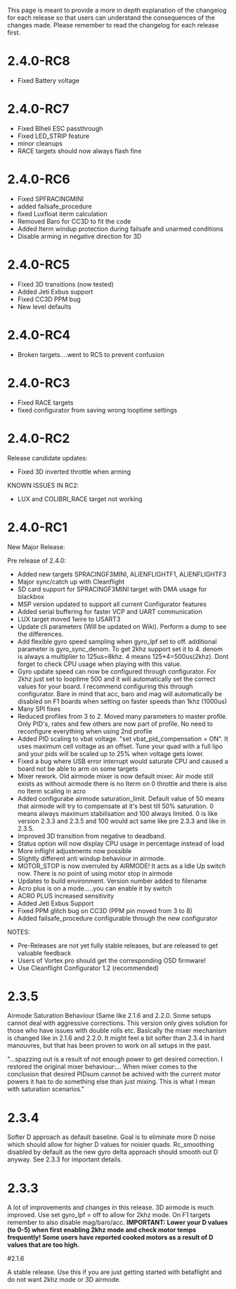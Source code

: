 This page is meant to provide a more in depth explanation of the changelog for each release so that users can understand the consequences of the changes made. Please remember to read the changelog for each release first.

# 2.4.0-RC8
- Fixed Battery voltage

# 2.4.0-RC7
- Fixed Blheli ESC passthrough 
- Fixed LED_STRIP feature 
- minor cleanups 
- RACE targets should now always flash fine

# 2.4.0-RC6
- Fixed SPFRACINGMINI 
- added failsafe_procedure 
- fixed Luxfloat iterm calculation 
- Removed Baro for CC3D to fit the code 
- Added Iterm windup protection during failsafe and unarmed conditions 
- Disable arming in negative direction for 3D

# 2.4.0-RC5
- Fixed 3D transitions (now tested) 
- Added Jeti Exbus support 
- Fixed CC3D PPM bug 
- New level defaults

# 2.4.0-RC4
- Broken targets....went to RC5 to prevent confusion

# 2.4.0-RC3
- Fixed RACE targets
- fixed configurator from saving wrong looptime settings

# 2.4.0-RC2
Release candidate updates:
- Fixed 3D inverted throttle when arming

KNOWN ISSUES IN RC2:
- LUX and COLIBRI_RACE target not working

# 2.4.0-RC1
New Major Release:

Pre release of 2.4.0:

- Added new targets SPRACINGF3MINI, ALIENFLIGHTF1, ALIENFLIGHTF3
- Major sync/catch up with Cleanflight
- SD card support for SPRACINGF3MINI target with DMA usage for blackbox
- MSP version updated to support all current Configurator features
- Added serial buffering for faster VCP and UART communication
- LUX target moved 1wire to USART3
- Update cli parameters (Will be updated on Wiki). Perform a dump to see the differences.
- Add flexible gyro speed sampling when gyro_lpf set to off. additional parameter is gyro_sync_denom. To get 2khz       support set it to 4. denom is always a multiplier to 125us=8khz. 4 means 125*4=500us(2khz). Dont forget to check CPU usage when playing with this value.
- Gyro update speed can now be configured through configurator. For 2khz just set to looptime 500 and it will automatically set the correct values for your board. I recommend configuring this through configurator. Bare in mind that acc, baro and mag will automatically be disabled on F1 boards when setting on faster speeds than 1khz (1000us)
- Many SPI fixes
- Reduced profiles from 3 to 2. Moved many parameters to master profile. Only PID's, rates and few others are now part of profile. No need to reconfigure everything when using 2nd profile
- Added PID scaling to vbat voltage. "set vbat_pid_compensation = ON". It uses maximum cell voltage as an offset. Tune your quad with a full lipo and your pids will be scaled up to 25% when voltage gets lower.
- Fixed a bug where USB error interrupt would saturate CPU and caused a board not be able to arm on some targets
- Mixer rework. Old airmode mixer is now default mixer. Air mode still exists as without airmode there is no Iterm on 0 throttle and there is also no Iterm scaling in acro
- Added configurabe airmode saturation_limit. Default value of 50 means that airmode will try to compensate at it's best till 50% saturation. 0 means always maximum stabilisation and 100 always limited. 0 is like version 2.3.3 and 2.3.5 and 100 would act same like pre 2.3.3 and like in 2.3.5.
- Improved 3D transition from negative to deadband.
- Status option will now display CPU usage in percentage instead of load
- More inflight adjustments now possible
- Slightly different anti windup behaviour in airmode.
- MOTOR_STOP is now overruled by AIRMODE! It acts as a Idle Up switch now. There is no point of using motor stop in airmode
- Updates to build environment. Version number added to filename
- Acro plus is on a mode.....you can enable it by switch
- ACRO PLUS increased sensitivity
- Added Jeti Exbus Support
- Fixed PPM glitch bug on CC3D (PPM pin moved from 3 to 8)
- Added failsafe_procedure configurable through the new configurator

NOTES:
- Pre-Releases are not yet fully stable releases, but are released to get valuable feedback
- Users of Vortex pro should get the corresponding OSD firmware!
- Use Cleanflight Configurator 1.2 (recommended)

# 2.3.5
Airmode Saturation Behaviour (Same like 2.1.6 and 2.2.0. Some setups cannot deal with aggressive corrections. This version only gives solution for those who have issues with double rolls etc. Basically the mixer mechanism is changed like in 2.1.6 and 2.2.0. It might feel a bit softer than 2.3.4 in hard manouvres, but that has been proven to work on all setups in the past.

"...spazzing out is a result of not enough power to get desired correction. 
I restored the original mixer behaviour:...
When mixer comes to the conclusion that desired PIDsum cannot be achived with the current motor powers it has to do something else than just mixing. This is what I mean with saturation scenarios."

# 2.3.4

Softer D approach as default baseline. Goal is to eliminate more D noise which should allow for higher D values for noisier quads. Rc_smoothing disabled by default as the new gyro delta approach should smooth out D anyway. See 2.3.3 for important details.

# 2.3.3

A lot of improvements and changes in this release. 3D airmode is much improved. Use set gyro_lpf = off to allow for 2khz mode. On F1 targets remember to also disable mag/baro/acc. **IMPORTANT: Lower your D values (to 0-5) when first enabling 2khz mode and check motor temps frequently! Some users have reported cooked motors as a result of D values that are too high.**

#2.1.6

A stable release. Use this if you are just getting started with betaflight and do not want 2khz mode or 3D airmode.